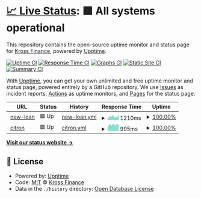 # [📈 Live Status](https://ninetydays.github.io/Upptime): <!--live status--> **🟩 All systems operational**

This repository contains the open-source uptime monitor and status page for [Kross Finance](https://ninetydays.github.io/Upptime), powered by [Upptime](https://github.com/upptime/upptime).

[![Uptime CI](https://github.com/ninetydays/Upptime/workflows/Uptime%20CI/badge.svg)](https://github.com/ninetydays/Upptime/actions?query=workflow%3A%22Uptime+CI%22)
[![Response Time CI](https://github.com/ninetydays/Upptime/workflows/Response%20Time%20CI/badge.svg)](https://github.com/ninetydays/Upptime/actions?query=workflow%3A%22Response+Time+CI%22)
[![Graphs CI](https://github.com/ninetydays/Upptime/workflows/Graphs%20CI/badge.svg)](https://github.com/ninetydays/Upptime/actions?query=workflow%3A%22Graphs+CI%22)
[![Static Site CI](https://github.com/ninetydays/Upptime/workflows/Static%20Site%20CI/badge.svg)](https://github.com/ninetydays/Upptime/actions?query=workflow%3A%22Static+Site+CI%22)
[![Summary CI](https://github.com/ninetydays/Upptime/workflows/Summary%20CI/badge.svg)](https://github.com/ninetydays/Upptime/actions?query=workflow%3A%22Summary+CI%22)

With [Upptime](https://upptime.js.org), you can get your own unlimited and free uptime monitor and status page, powered entirely by a GitHub repository. We use [Issues](https://github.com/ninetydays/Upptime/issues) as incident reports, [Actions](https://github.com/ninetydays/Upptime/actions) as uptime monitors, and [Pages](https://ninetydays.github.io/Upptime) for the status page.

<!--start: status pages-->
<!-- This summary is generated by Upptime (https://github.com/upptime/upptime) -->
<!-- Do not edit this manually, your changes will be overwritten -->
<!-- prettier-ignore -->
| URL | Status | History | Response Time | Uptime |
| --- | ------ | ------- | ------------- | ------ |
| <img alt="" src="https://icons.duckduckgo.com/ip3/90days.kr.ico" height="13"> [new-loan](https://90days.kr/) | 🟩 Up | [new-loan.yml](https://github.com/ninetydays/Upptime/commits/HEAD/history/new-loan.yml) | <details><summary><img alt="Response time graph" src="./graphs/new-loan/response-time-week.png" height="20"> 1210ms</summary><br><a href="https://ninetydays.github.io/Upptime/history/new-loan"><img alt="Response time 1210" src="https://img.shields.io/endpoint?url=https%3A%2F%2Fraw.githubusercontent.com%2Fninetydays%2FUpptime%2FHEAD%2Fapi%2Fnew-loan%2Fresponse-time.json"></a><br><a href="https://ninetydays.github.io/Upptime/history/new-loan"><img alt="24-hour response time 1314" src="https://img.shields.io/endpoint?url=https%3A%2F%2Fraw.githubusercontent.com%2Fninetydays%2FUpptime%2FHEAD%2Fapi%2Fnew-loan%2Fresponse-time-day.json"></a><br><a href="https://ninetydays.github.io/Upptime/history/new-loan"><img alt="7-day response time 1210" src="https://img.shields.io/endpoint?url=https%3A%2F%2Fraw.githubusercontent.com%2Fninetydays%2FUpptime%2FHEAD%2Fapi%2Fnew-loan%2Fresponse-time-week.json"></a><br><a href="https://ninetydays.github.io/Upptime/history/new-loan"><img alt="30-day response time 1210" src="https://img.shields.io/endpoint?url=https%3A%2F%2Fraw.githubusercontent.com%2Fninetydays%2FUpptime%2FHEAD%2Fapi%2Fnew-loan%2Fresponse-time-month.json"></a><br><a href="https://ninetydays.github.io/Upptime/history/new-loan"><img alt="1-year response time 1210" src="https://img.shields.io/endpoint?url=https%3A%2F%2Fraw.githubusercontent.com%2Fninetydays%2FUpptime%2FHEAD%2Fapi%2Fnew-loan%2Fresponse-time-year.json"></a></details> | <details><summary><a href="https://ninetydays.github.io/Upptime/history/new-loan">100.00%</a></summary><a href="https://ninetydays.github.io/Upptime/history/new-loan"><img alt="All-time uptime 100.00%" src="https://img.shields.io/endpoint?url=https%3A%2F%2Fraw.githubusercontent.com%2Fninetydays%2FUpptime%2FHEAD%2Fapi%2Fnew-loan%2Fuptime.json"></a><br><a href="https://ninetydays.github.io/Upptime/history/new-loan"><img alt="24-hour uptime 100.00%" src="https://img.shields.io/endpoint?url=https%3A%2F%2Fraw.githubusercontent.com%2Fninetydays%2FUpptime%2FHEAD%2Fapi%2Fnew-loan%2Fuptime-day.json"></a><br><a href="https://ninetydays.github.io/Upptime/history/new-loan"><img alt="7-day uptime 100.00%" src="https://img.shields.io/endpoint?url=https%3A%2F%2Fraw.githubusercontent.com%2Fninetydays%2FUpptime%2FHEAD%2Fapi%2Fnew-loan%2Fuptime-week.json"></a><br><a href="https://ninetydays.github.io/Upptime/history/new-loan"><img alt="30-day uptime 100.00%" src="https://img.shields.io/endpoint?url=https%3A%2F%2Fraw.githubusercontent.com%2Fninetydays%2FUpptime%2FHEAD%2Fapi%2Fnew-loan%2Fuptime-month.json"></a><br><a href="https://ninetydays.github.io/Upptime/history/new-loan"><img alt="1-year uptime 100.00%" src="https://img.shields.io/endpoint?url=https%3A%2F%2Fraw.githubusercontent.com%2Fninetydays%2FUpptime%2FHEAD%2Fapi%2Fnew-loan%2Fuptime-year.json"></a></details>
| <img alt="" src="https://icons.duckduckgo.com/ip3/loan.90days.kr.ico" height="13"> [citron](https://loan.90days.kr/) | 🟩 Up | [citron.yml](https://github.com/ninetydays/Upptime/commits/HEAD/history/citron.yml) | <details><summary><img alt="Response time graph" src="./graphs/citron/response-time-week.png" height="20"> 995ms</summary><br><a href="https://ninetydays.github.io/Upptime/history/citron"><img alt="Response time 995" src="https://img.shields.io/endpoint?url=https%3A%2F%2Fraw.githubusercontent.com%2Fninetydays%2FUpptime%2FHEAD%2Fapi%2Fcitron%2Fresponse-time.json"></a><br><a href="https://ninetydays.github.io/Upptime/history/citron"><img alt="24-hour response time 1045" src="https://img.shields.io/endpoint?url=https%3A%2F%2Fraw.githubusercontent.com%2Fninetydays%2FUpptime%2FHEAD%2Fapi%2Fcitron%2Fresponse-time-day.json"></a><br><a href="https://ninetydays.github.io/Upptime/history/citron"><img alt="7-day response time 995" src="https://img.shields.io/endpoint?url=https%3A%2F%2Fraw.githubusercontent.com%2Fninetydays%2FUpptime%2FHEAD%2Fapi%2Fcitron%2Fresponse-time-week.json"></a><br><a href="https://ninetydays.github.io/Upptime/history/citron"><img alt="30-day response time 995" src="https://img.shields.io/endpoint?url=https%3A%2F%2Fraw.githubusercontent.com%2Fninetydays%2FUpptime%2FHEAD%2Fapi%2Fcitron%2Fresponse-time-month.json"></a><br><a href="https://ninetydays.github.io/Upptime/history/citron"><img alt="1-year response time 995" src="https://img.shields.io/endpoint?url=https%3A%2F%2Fraw.githubusercontent.com%2Fninetydays%2FUpptime%2FHEAD%2Fapi%2Fcitron%2Fresponse-time-year.json"></a></details> | <details><summary><a href="https://ninetydays.github.io/Upptime/history/citron">100.00%</a></summary><a href="https://ninetydays.github.io/Upptime/history/citron"><img alt="All-time uptime 100.00%" src="https://img.shields.io/endpoint?url=https%3A%2F%2Fraw.githubusercontent.com%2Fninetydays%2FUpptime%2FHEAD%2Fapi%2Fcitron%2Fuptime.json"></a><br><a href="https://ninetydays.github.io/Upptime/history/citron"><img alt="24-hour uptime 100.00%" src="https://img.shields.io/endpoint?url=https%3A%2F%2Fraw.githubusercontent.com%2Fninetydays%2FUpptime%2FHEAD%2Fapi%2Fcitron%2Fuptime-day.json"></a><br><a href="https://ninetydays.github.io/Upptime/history/citron"><img alt="7-day uptime 100.00%" src="https://img.shields.io/endpoint?url=https%3A%2F%2Fraw.githubusercontent.com%2Fninetydays%2FUpptime%2FHEAD%2Fapi%2Fcitron%2Fuptime-week.json"></a><br><a href="https://ninetydays.github.io/Upptime/history/citron"><img alt="30-day uptime 100.00%" src="https://img.shields.io/endpoint?url=https%3A%2F%2Fraw.githubusercontent.com%2Fninetydays%2FUpptime%2FHEAD%2Fapi%2Fcitron%2Fuptime-month.json"></a><br><a href="https://ninetydays.github.io/Upptime/history/citron"><img alt="1-year uptime 100.00%" src="https://img.shields.io/endpoint?url=https%3A%2F%2Fraw.githubusercontent.com%2Fninetydays%2FUpptime%2FHEAD%2Fapi%2Fcitron%2Fuptime-year.json"></a></details>

<!--end: status pages-->

[**Visit our status website →**](https://ninetydays.github.io/Upptime)

## 📄 License

- Powered by: [Upptime](https://github.com/upptime/upptime)
- Code: [MIT](./LICENSE) © [Kross Finance](https://ninetydays.github.io/Upptime)
- Data in the `./history` directory: [Open Database License](https://opendatacommons.org/licenses/odbl/1-0/)
